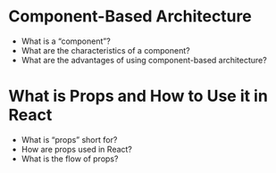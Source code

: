 # Component-Based Architecture

* What is a “component”?
* What are the characteristics of a component?
* What are the advantages of using component-based architecture?

# What is Props and How to Use it in React

* What is “props” short for?
* How are props used in React?
* What is the flow of props?